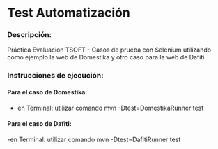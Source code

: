 # Test Automatización

### Descripción:
 Práctica Evaluacion TSOFT - Casos de prueba con Selenium utilizando como ejemplo la web de Domestika y otro caso para la web de Dafiti.

### Instrucciones de ejecución:

#### Para el caso de Domestika:
- en Terminal: utilizar comando mvn -Dtest=DomestikaRunner test

#### Para el caso de Dafiti:
-en Terminal: utilizar comando mvn -Dtest=DafitiRunner test
